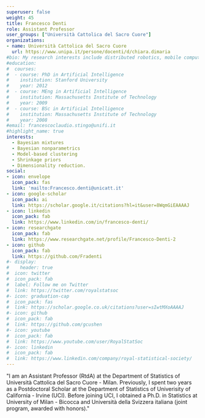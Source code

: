 ```yaml
---
superuser: false
weight: 45
title: Francesco Denti
role: Assistant Professor
user_groups: ["Università Cattolica del Sacro Cuore"]
organizations:
- name: Università Cattolica del Sacro Cuore
  url: https://www.unipa.it/persone/docenti/d/chiara.dimaria
#bio: My research interests include distributed robotics, mobile computing and programmable matter.
#education:
#  courses:
#  - course: PhD in Artificial Intelligence
#    institution: Stanford University
#    year: 2012
#  - course: MEng in Artificial Intelligence
#    institution: Massachusetts Institute of Technology
#    year: 2009
#  - course: BSc in Artificial Intelligence
#    institution: Massachusetts Institute of Technology
#    year: 2008
#email: francescoclaudio.stingo@unifi.it
#highlight_name: true
interests:
  - Bayesian mixtures
  - Bayesian nonparametrics
  - Model-based clustering
  - Shrinkage priors
  - Dimensionality reduction.
social:
- icon: envelope
  icon_pack: fas
  link: 'mailto:Francesco.denti@unicatt.it'
- icon: google-scholar
  icon_pack: ai
  link: https://scholar.google.it/citations?hl=it&user=8WqmGiEAAAAJ
- icon: linkedin
  icon_pack: fab
  link: https://www.linkedin.com/in/francesco-denti/
- icon: researchgate
  icon_pack: fab
  link: https://www.researchgate.net/profile/Francesco-Denti-2
- icon: github
  icon_pack: fab
  link: https://github.com/Fradenti
#- display:
#    header: true
#  icon: twitter
#  icon_pack: fab
#  label: Follow me on Twitter
#  link: https://twitter.com/royalstatsoc
#- icon: graduation-cap
#  icon_pack: fas
#  link: https://scholar.google.co.uk/citations?user=sIwtMXoAAAAJ
#- icon: github
#  icon_pack: fab
#  link: https://github.com/gcushen
#- icon: youtube
#  icon_pack: fab
#  link: https://www.youtube.com/user/RoyalStatSoc
#- icon: linkedin
#  icon_pack: fab
#  link: https://www.linkedin.com/company/royal-statistical-society/
---
```


"I am an Assistant Professor (RtdA) at the Department of Statistics of Università Cattolica del Sacro Cuore - Milan. Previously, I spent two years as a Postdoctoral Scholar at the Department of Statistics of Univerisity of California - Irvine (UCI). Before joining UCI, I obtained a Ph.D. in Statistics at University of Milan - Bicocca and Università della Svizzera italiana (joint program, awarded with honors)."



